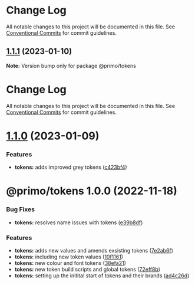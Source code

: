 # Change Log

All notable changes to this project will be documented in this file. See
[Conventional Commits](https://conventionalcommits.org) for commit guidelines.

## [1.1.1](https://github.com/primodesignsystem/primo/compare/@primo/tokens@1.1.0...@primo/tokens@1.1.1) (2023-01-10)

**Note:** Version bump only for package @primo/tokens

# Change Log

All notable changes to this project will be documented in this file. See
[Conventional Commits](https://conventionalcommits.org) for commit guidelines.

# [1.1.0](https://github.com/primodesignsystem/primo/compare/@primo/tokens@1.0.0...@primo/tokens@1.1.0) (2023-01-09)

### Features

- **tokens:** adds improved grey tokens
  ([c423bf4](https://github.com/primodesignsystem/primo/commit/c423bf4eed6366a92b5f46fbdb255053a0f8941c))

# @primo/tokens 1.0.0 (2022-11-18)

### Bug Fixes

- **tokens:** resolves name issues with tokens
  ([e39b8df](https://github.com/primo-design-system/primo/commit/e39b8dfd193a6270689d29d179ffa31add0a0c87))

### Features

- **tokens:** adds new values and amends exsisting tokens
  ([7e2ab6f](https://github.com/primo-design-system/primo/commit/7e2ab6f1a9d63ba0dacacb14c7cd8649b94f7d4d))
- **tokens:** including new token values
  ([10f1161](https://github.com/primo-design-system/primo/commit/10f11615e87e00bcc691c18ccd04913c1bec8362))
- **tokens:** new colour and font tokens
  ([38efa21](https://github.com/primo-design-system/primo/commit/38efa21d6e0c487f10e5aacf6f0a030d3170dcf1))
- **tokens:** new token build scripts and global tokens
  ([72eff8b](https://github.com/primo-design-system/primo/commit/72eff8b35570742ac64b55be4d279ae909935a6e))
- **tokens:** setting up the initital start of tokens and their brands
  ([ad4c26d](https://github.com/primo-design-system/primo/commit/ad4c26d842ebe7d7d63439b8f01e171985bfb183))
